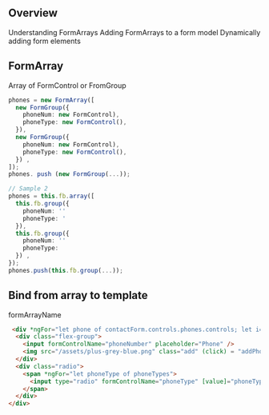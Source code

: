 ## Overview
Understanding FormArrays
Adding FormArrays to a form model
Dynamically adding form elements



## FormArray
Array of FormControl or FromGroup
```ts
phones = new FormArray([
  new FormGroup({
    phoneNum: new FormControl),
    phoneType: new FormControl(),
  }),
  new FormGroup({
    phoneNum: new FormControl),
    phoneType: new FormControl(),
  }) ,
]);
phones. push (new FormGroup(...));

// Sample 2
phones = this.fb.array([
  this.fb.group({
    phoneNum: ''
    phoneType: '
  }),
  this.fb.group({
    phoneNum: ''
    phoneType:
  }) ,
});
phones.push(this.fb.group(...));
```


## Bind from array to template
formArrayName
```html
 <div *ngFor="let phone of contactForm.controls.phones.controls; let i=index" [formGroupName]="i" class="flex-column">
  <div class="flex-group">
    <input formControlName="phoneNumber" placeholder="Phone" />
    <img src="/assets/plus-grey-blue.png" class="add" (click) = "addPhone()" />
  </div>
  <div class="radio">
    <span *ngFor="let phoneType of phoneTypes">
      <input type="radio" formControlName="phoneType" [value]="phoneType.value"> {{phoneType.title}}
    </span>
  </div>
</div>
```
